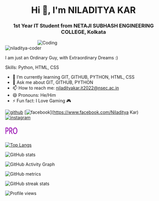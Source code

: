 <h1 align="center">Hi 👋, I'm NILADITYA KAR</h1>
<h3 align="center">1st Year IT Student from NETAJI SUBHASH ENGINEERING COLLEGE, Kolkata</h3>
<img align="right" alt="Coding" width="400" src="https://cdn.dribbble.com/users/1059583/screenshots/4171367/coding-freak.gif">

<p align="left"> <img src="https://komarev.com/ghpvc/?username=niladitya-coder&label=Profile%20views&color=0e75b6&style=flat" alt="niladitya-coder" /> </p>
I am just an Ordinary Guy, with Extraordinary Dreams :)

Skills: Python, HTML, CSS

- 🌱 I’m currently learning GIT, GITHUB, PYTHON, HTML, CSS 
- 💬 Ask me about GIT, GITHUB, PYTHON 
- 📫 How to reach me: niladityakar.it2022@nsec.ac.in 
- 😄 Pronouns: He/Him 
- ⚡ Fun fact: I Love Gaming 🎮 


[<img src='https://cdn.jsdelivr.net/npm/simple-icons@3.0.1/icons/github.svg' alt='github' height='40'>](https://github.com/Niladitya-coder)  [<img src='https://cdn.jsdelivr.net/npm/simple-icons@3.0.1/icons/facebook.svg' alt='facebook' height='40'>](https://www.facebook.com/Niladitya Kar)  [<img src='https://cdn.jsdelivr.net/npm/simple-icons@3.0.1/icons/instagram.svg' alt='instagram' height='40'>](https://www.instagram.com/niladityakar_01/)  

<a href='https://github.com/pricing'><img src='https://raw.githubusercontent.com/acervenky/animated-github-badges/master/assets/pro.gif' width='40' height='40'></a> 

[![Top Langs](https://github-readme-stats.vercel.app/api/top-langs/?username=Niladitya-coder)](https://github.com/anuraghazra/github-readme-stats)

![GitHub stats](https://github-readme-stats.vercel.app/api?username=Niladitya-coder&show_icons=true)  

![GitHub Activity Graph](https://activity-graph.herokuapp.com/graph?username=Niladitya-coder)  

![GitHub metrics](https://metrics.lecoq.io/Niladitya-coder)  

![GitHub streak stats](https://github-readme-streak-stats.herokuapp.com/?user=Niladitya-coder)  

![Profile views](https://gpvc.arturio.dev/Niladitya-coder)  
